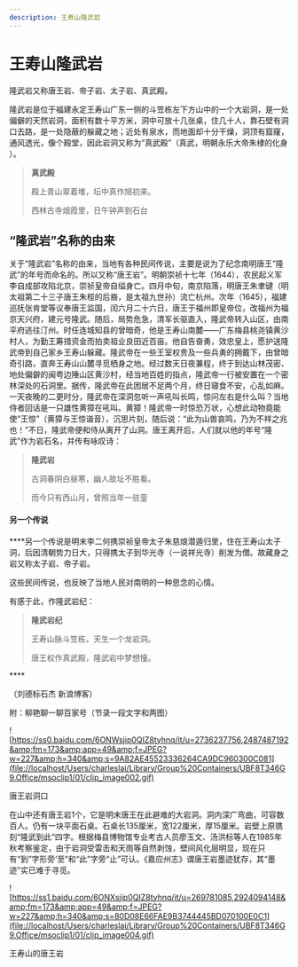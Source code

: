 ```yaml
---
description: 王寿山隆武岩
---
```


# 王寿山隆武岩

隆武岩又称唐王岩、帝子岩、太子岩、真武殿。

隆武岩是位于福建永定王寿山广东一侧的斗笠栋左下方山中的一个大岩洞，是一处偏僻的天然岩洞，面积有数十平方米，洞中可放十几张桌，住几十人，靠石壁有洞口去路，是一处隐蔽的躲藏之地；近处有泉水，而地面却十分干燥，洞顶有窟窿，通风透光，像个殿堂，因此岩洞又称为“真武殿”（真武，明朝永乐大帝朱棣的化身 ）。

> **真武殿**
>
> 殿上青山翠着堆，坛中真作旭初来。
>
> 西林古寺烟霞里，日午钟声到石台

## “隆武岩”名称的由来

关于“隆武岩”名称的由来，当地有各种民间传说，主要是说为了纪念南明唐王“隆武”的年号而命名的。所以又称“唐王岩”。明朝崇祯十七年（1644），农民起义军李自成部攻陷北京，崇祯皇帝自缢身亡。四月中旬，南京陷落，明唐王朱聿键（明太祖第二十三子唐王朱桱的后裔，是太祖九世孙）流亡杭州。次年（1645），福建巡抚张肯堂等议奉唐王监国，闰六月二十六日，唐王于福州即皇帝位，改福州为福京天兴府，建元号隆武。随后，局势危急，清军长驱直入，隆武帝转入山区，由南平府逃往汀州。时任连城知县的曾暗奇，他是王寿山南麓——广东梅县桃尧镇黄沙村人，为勤王筹措资金而拍卖祖业良田近百亩。他自告奋勇，效忠皇上，愿护送隆武帝到自己家乡王寿山躲藏。隆武帝在一些王室权贵及一些兵勇的拥戴下，由曾暗奇引路，直奔王寿山山麓寻觅栖身之地。经过数天日夜兼程，终于到达山林茂密、地处偏僻的闽粤边陲山区黄沙村，经当地百姓的指点，隆武帝一行被安置在一个密林深处的石洞里。据传，隆武帝在此困居不足两个月，终日寝食不安，心乱如麻。一天夜晚的二更时分，隆武帝在深洞忽听一声吼叫长鸣，惊问左右是什么叫？当地侍者回话是一只雄性黄獐在吼叫。黄獐！隆武帝一时惊恐万状，心想此动物竟能使“王惊”（黄獐与王惊谐音），沉思片刻，随后说：“此为山兽哀鸣，乃为不祥之兆也！”不日，隆武帝便和侍从离开了山洞。唐王离开后，人们就以他的年号“隆武”作为岩石名，并传有咏叹诗：

> **隆武岩**
>
> 古洞春阴白昼寒，幽人故址不胜看。
>
> 而今只有西山月，曾照当年一驻銮

#### **另一个传说**

 ****另一个传说是明末李二何携崇祯皇帝太子朱慈烺潜遁归里，住在王寿山太子洞，后因清朝势力日大，只得携太子到华光寺（一说祥光寺）削发为僧。故藏身之岩又称太子岩、帝子岩。

这些民间传说，也反映了当地人民对南明的一种思念的心情。

有感于此，作隆武岩纪：

> **隆武岩纪**
>
> 王寿山脉斗笠栋，天生一个龙岩洞。
>
> 唐王权作真武殿，隆武岩中梦想憧。

\*\*\*\*

（刘德标石杰 新浪博客）

附：柳艳聊一聊百家号（节录一段文字和两图）



![https://ss0.baidu.com/6ONWsjip0QIZ8tyhnq/it/u=2736237756,2487487192&amp;fm=173&amp;app=49&amp;f=JPEG?w=227&amp;h=340&amp;s=9A82AE45523336264CA9DC960300C081](file://localhost/Users/charleslai/Library/Group%20Containers/UBF8T346G9.Office/msoclip1/01/clip_image002.gif)

唐王岩洞口

在山中还有唐王岩1个，它是明末唐王在此避难的大岩洞。洞内深广弯曲，可容数百人。仍有一块平面石桌。石桌长135厘米，宽122厘米，厚15厘米。岩壁上原镌刻“隆武到此“四字。根据梅县博物馆专业考古人员廖玉文、汤洪标等人在1985年秋考察鉴定，由于岩洞受雷击和天雨等自然剥蚀，壁间风化层明显，现在只有“到”字形旁‘至”和“此”字旁“止”可认。《嘉应州志》谓唐王岩墨迹犹存，其“墨迹”实已难于寻觅。

![https://ss1.baidu.com/6ONXsjip0QIZ8tyhnq/it/u=269781085,2924094148&amp;fm=173&amp;app=49&amp;f=JPEG?w=227&amp;h=340&amp;s=80D08E66FAE9B3744445BD070100E0C1](file://localhost/Users/charleslai/Library/Group%20Containers/UBF8T346G9.Office/msoclip1/01/clip_image004.gif)

王寿山的唐王岩

